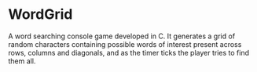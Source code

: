 # WordGrid
A word searching console game developed in C. It generates a grid of random characters containing possible words of interest present across rows, columns and diagonals, and as the timer ticks the player tries to find them all.
